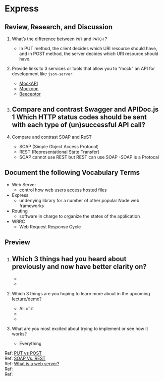 # Express  

## Review, Research, and Discussion  

1. What’s the difference between ```PUT``` and ```PATCH``` ?  
   - In PUT method, the client decides which URI resource should have, and in POST method, the server decides which URI resource should have.  

2. Provide links to 3 services or tools that allow you to “mock” an API for development like ```json-server```  
   - [MockAPI](https://mockapi.io/) 
   - [Mockoon](https://mockoon.com/)
   - [Beeceptor](https://beeceptor.com/)  

3. Compare and contrast Swagger and APIDoc.js 1 Which HTTP status codes should be sent with each type of (un)successful API call?  
   - 


4. Compare and contrast SOAP and ReST  
   -  SOAP (Simple Object Access Protocol) 
   - REST (Representational State Transfer)  
   - SOAP cannot use REST but REST can use SOAP
   -SOAP is a Protocal

## Document the following Vocabulary Terms  

- Web Server  
  - control how web users access hosted files
- Express  
  - underlying library for a number of other popular Node web frameworks  
- Routing  
  - software in charge to organize the states of the application   
- WRRC  
  - Web Request Response Cycle 

## Preview  

1. Which 3 things had you heard about previously and now have better clarity on?  
   -  
   -  
   -  

2. Which 3 things are you hoping to learn more about in the upcoming lecture/demo?  
   -  All of it
   -  
   -  

3. What are you most excited about trying to implement or see how it works?  
   - Everything

Ref: [PUT vs POST](https://www.guru99.com/put-vs-post.html)  
Ref: [SOAP Vs. REST](https://www.guru99.com/comparison-between-web-services.html)  
Ref: [What is a web server?](https://developer.mozilla.org/en-US/docs/Learn/Common_questions/What_is_a_web_server)  
Ref: []()  
Ref: []()  